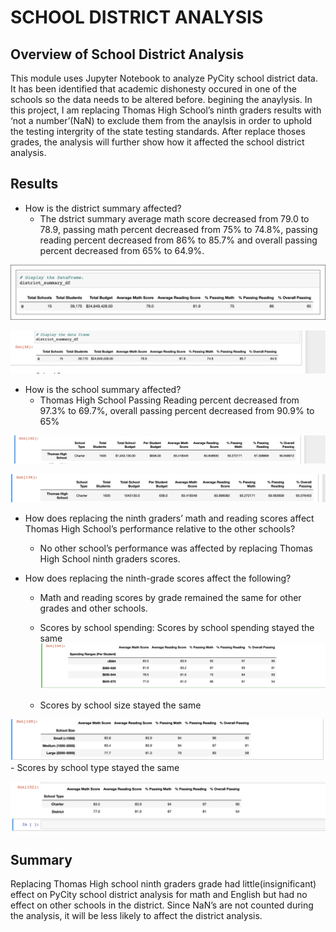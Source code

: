 # **SCHOOL DISTRICT ANALYSIS**

## **Overview of School District Analysis**

This module uses Jupyter Notebook to analyze PyCity school district data. It has been identified that academic dishonesty occured in one of the schools so the data needs to be altered  before. begining the anaylysis.
In this project, I am replacing Thomas High School’s ninth graders results with ‘not a number’(NaN) to exclude them from the anaylsis in order to uphold the testing intergrity of the state testing standards. After replace thoses grades, the analysis will further show how it affected the school district analysis.
 
## Results

- How is the district summary affected?
	- The dstrict summary average math score decreased from 79.0 to 78.9, passing math percent decreased from 75% to 74.8%, passing reading percent decreased from 86% to 85.7% and overall passing percent decreased from 65% to 64.9%.

![Previous District summary](/Resources/initial_district_summary.png)

![Updated District summary](/Resources/new_District_summary.png)

- How is the school summary affected?
	- Thomas High School Passing Reading percent decreased from 97.3% to 69.7%, overall passing percent decreased from 90.9% to 65%

![Thomas High school Summary](/Resources/initial_THS_Summary.png)

![Updated District Summary](/Resources/New_THS_Summary.png)

- How does replacing the ninth graders’ math and reading scores affect Thomas High School’s performance relative to the other schools? 

	- No other school’s performance was affected by replacing Thomas High School ninth graders scores.

- How does replacing the ninth-grade scores affect the following? 
	- Math and reading scores by grade remained the same for other grades and other schools. 
	- Scores by school spending: Scores by school spending stayed the same
![Scores by School Spending](/Resources/scores_by_school_spending.png)

	- Scores by school size stayed the same

![Scores by school size](/Resources/scores_by_school_size.png)
	- Scores by school type stayed the same

![Scores by school type](/Resources/scores_by_school_type.png)

## Summary
Replacing Thomas High school ninth graders grade had little(insignificant) effect on PyCity school district analysis for math and English but had no effect on other schools in the district. Since NaN’s are not counted during the analysis, it will be less likely to affect the district analysis.


